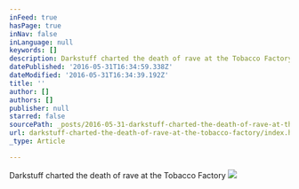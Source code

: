 ```yaml
---
inFeed: true
hasPage: true
inNav: false
inLanguage: null
keywords: []
description: Darkstuff charted the death of rave at the Tobacco Factory
datePublished: '2016-05-31T16:34:59.338Z'
dateModified: '2016-05-31T16:34:39.192Z'
title: ''
author: []
authors: []
publisher: null
starred: false
sourcePath: _posts/2016-05-31-darkstuff-charted-the-death-of-rave-at-the-tobacco-factory.md
url: darkstuff-charted-the-death-of-rave-at-the-tobacco-factory/index.html
_type: Article

---
```

Darkstuff charted the death of rave at the Tobacco Factory
![](https://the-grid-user-content.s3-us-west-2.amazonaws.com/1659a78c-f77b-4044-8317-8db147cf60c3.jpg)